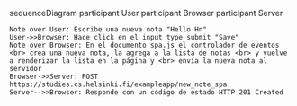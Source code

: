 sequenceDiagram
    participant User
    participant Browser
    participant Server

    Note over User: Escribe una nueva nota "Hello Hn"
    User->>Browser: Hace click en el input type submit "Save" 
    Note over Browser: En el documento spa.js el controlador de eventos <br> crea una nueva nota, la agrega a la lista de notas <br> y vuelve a renderizar la lista en la página y <br> envía la nueva nota al servidor
    Browser->>Server: POST https://studies.cs.helsinki.fi/exampleapp/new_note_spa
    Server-->>Browser: Responde con un código de estado HTTP 201 Created